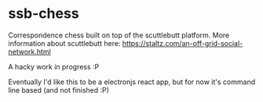 # ssb-chess
Correspondence chess built on top of the scuttlebutt platform. More information about scuttlebutt here: https://staltz.com/an-off-grid-social-network.html

A hacky work in progress :P

Eventually I'd like this to be a electronjs react app, but for now it's command line based (and not finished :P)
